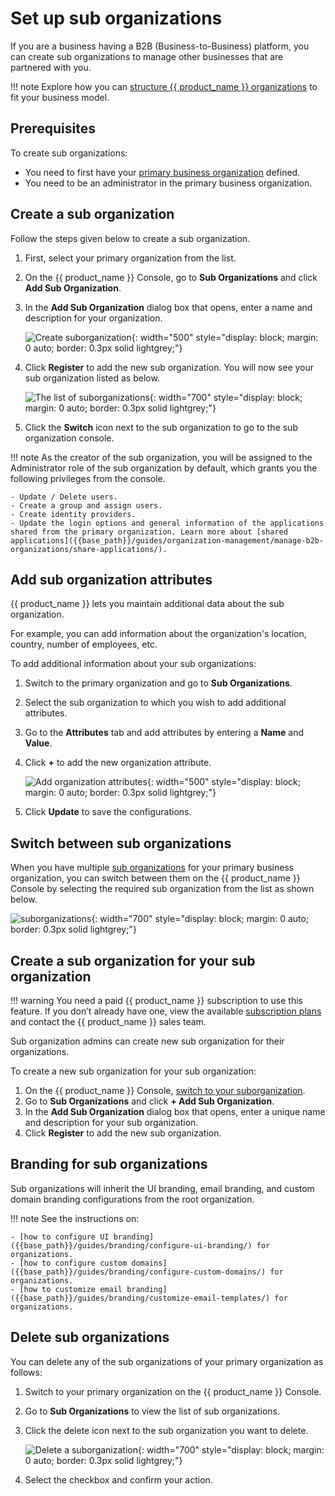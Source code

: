 # Set up sub organizations

If you are a business having a B2B (Business-to-Business) platform, you can create sub organizations to manage other businesses that are partnered with you.

!!! note
    Explore how you can [structure {{ product_name }} organizations]({{base_path}}/guides/organization-management/) to fit your business model.

## Prerequisites

To create sub organizations:

- You need to first have your [primary business organization]({{base_path}}/guides/organization-management/manage-organizations/) defined.
- You need to be an administrator in the primary business organization.

## Create a sub organization

Follow the steps given below to create a sub organization.

1. First, select your primary organization from the list.
2. On the {{ product_name }} Console, go to **Sub Organizations** and click **Add Sub Organization**.
3. In the **Add Sub Organization** dialog box that opens, enter a name and description for your organization.

    ![Create suborganization]({{base_path}}/assets/img/guides/organization/manage-organizations/add-suborganization.png){: width="500" style="display: block; margin: 0 auto; border: 0.3px solid lightgrey;"}

4. Click **Register** to add the new sub organization. You will now see your sub organization listed as below.

    ![The list of suborganizations]({{base_path}}/assets/img/guides/organization/manage-organizations/sub-organization-list.png){: width="700" style="display: block; margin: 0 auto; border: 0.3px solid lightgrey;"}

5. Click the **Switch** icon next to the sub organization to go to the sub organization console.

!!! note
    As the creator of the sub organization, you will be assigned to the Administrator role of the sub organization by default, which grants you the following privileges from the console.

    - Update / Delete users.
    - Create a group and assign users.
    - Create identity providers.
    - Update the login options and general information of the applications shared from the primary organization. Learn more about [shared applications]({{base_path}}/guides/organization-management/manage-b2b-organizations/share-applications/).

## Add sub organization attributes

{{ product_name }} lets you maintain additional data about the sub organization.

For example, you can add information about the organization's location, country, number of employees, etc.

To add additional information about your sub organizations:

1. Switch to the primary organization and go to **Sub Organizations**.
2. Select the sub organization to which you wish to add additional attributes.
3. Go to the **Attributes** tab and add attributes by entering a **Name** and **Value**.
4. Click **+** to add the new organization attribute.

    ![Add organization attributes]({{base_path}}/assets/img/guides/organization/manage-organizations/add-organization-attributes.png){: width="500" style="display: block; margin: 0 auto; border: 0.3px solid lightgrey;"}

5. Click **Update** to save the configurations.

## Switch between sub organizations

When you have multiple [sub organizations]({{base_path}}/guides/organization-management/manage-b2b-organizations/manage-suborganizations/) for your primary business organization, you can switch between them on the {{ product_name }} Console by selecting the required sub organization from the list as shown below.

![suborganizations]({{base_path}}/assets/img/guides/organization/manage-organizations/sub-organizations.png){: width="700" style="display: block; margin: 0 auto; border: 0.3px solid lightgrey;"}


## Create a sub organization for your sub organization

!!! warning
    You need a paid {{ product_name }} subscription to use this feature. If you don’t already have one, view the available [subscription plans](https://wso2.com/asgardeo/pricing/) and contact the {{ product_name }} sales team.

Sub organization admins can create new sub organization for their organizations.

To create a new sub organization for your sub organization:

1. On the {{ product_name }} Console, [switch to your suborganization](#switch-between-sub-organizations).
2. Go to **Sub Organizations** and click **+ Add Sub Organization**.
3. In the **Add Sub Organization** dialog box that opens, enter a unique name and description for your sub organization.
4. Click **Register** to add the new sub organization.

## Branding for sub organizations

Sub organizations will inherit the UI branding, email branding, and custom domain branding configurations from the root organization.

!!! note
    See the instructions on:

    - [how to configure UI branding]({{base_path}}/guides/branding/configure-ui-branding/) for organizations.
    - [how to configure custom domains]({{base_path}}/guides/branding/configure-custom-domains/) for organizations.
    - [how to customize email branding]({{base_path}}/guides/branding/customize-email-templates/) for organizations.

## Delete sub organizations

You can delete any of the sub organizations of your primary organization as follows:

1. Switch to your primary organization on the {{ product_name }} Console.
2. Go to **Sub Organizations** to view the list of sub organizations.
3. Click the delete icon next to the sub organization you want to delete.

    ![Delete a suborganization]({{base_path}}/assets/img/guides/organization/manage-organizations/delete-suborganization.png){: width="700" style="display: block; margin: 0 auto; border: 0.3px solid lightgrey;"}

4. Select the checkbox and confirm your action.
